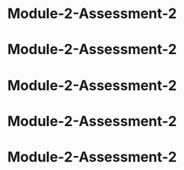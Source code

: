 # Module-2-Assessment-2
# Module-2-Assessment-2
# Module-2-Assessment-2
# Module-2-Assessment-2
# Module-2-Assessment-2
